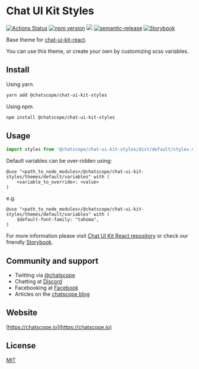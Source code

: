 # Chat UI Kit Styles

[![Actions Status](https://github.com/chatscope/chat-ui-kit-styles/workflows/build/badge.svg)](https://github.com/chatscope/chat-ui-kit-styles/actions) [![npm version](https://img.shields.io/npm/v/@chatscope/chat-ui-kit-styles.svg?style=flat)](https://npmjs.com/@chatscope/chat-ui-kit-styles) [![](https://img.shields.io/npm/l/@chatscope/chat-ui-kit-styles)](https://github.com/chatscope/chat-ui-kit-styles/blob/master/LICENSE) [![semantic-release](https://img.shields.io/badge/%20%20%F0%9F%93%A6%F0%9F%9A%80-semantic--release-e10079.svg)](https://github.com/semantic-release/semantic-release) [![Storybook](https://cdn.jsdelivr.net/gh/storybookjs/brand@master/badge/badge-storybook.svg)](https://chatscope.io/storybook/react/)

Base theme for [chat-ui-kit-react](https://github.com/chatscope/chat-ui-kit-react). 

You can  use this theme, or create your own by customizing scss variables.

## Install

Using yarn.
```sh
yarn add @chatscope/chat-ui-kit-styles
```

Using npm.
```sh
npm install @chatscope/chat-ui-kit-styles
````

## Usage

```jsx
import styles from '@chatscope/chat-ui-kit-styles/dist/default/styles.min.css';
```

Default variables can be over-ridden using:
```
@use "<path_to_node_modules>/@chatscope/chat-ui-kit-styles/themes/default/variables" with (
	<variable_to_override>: <value>
)
```
e.g.
```
@use "<path_to_node_modules>/@chatscope/chat-ui-kit-styles/themes/default/variables" with (
	$default-font-family: "tahoma",
)
```

For more information please visit [Chat UI Kit React repository](https://github.com/chatscope/chat-ui-kit-react)
or check our friendly [Storybook](https://chatscope.io/storybook/react/).


## Community and support

* Twitting via [@chatscope](https://twitter.com/chatscope)
* Chatting at [Discord](https://discord.gg/TkUYWQRf2M)
* Facebooking at [Facebook](https://www.facebook.com/chatscope)
* Articles on the [chatscope blog](https://chatscope.io/blog/)

## Website

[https://chatscope.io](https://chatscope.io)

## License

[MIT](https://github.com/chatscope/chat-ui-kit-styles/blob/master/LICENSE)
